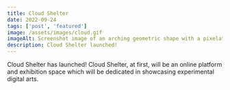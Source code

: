 ```yaml
---
title: Cloud Shelter
date: 2022-09-24
tags: ['post', 'featured']
image: /assets/images/cloud.gif
imageAlt: Screenshot image of an arching geometric shape with a pixelated grass texture on a black background with green water rippling at its base.
description: Cloud Shelter launched!
---
```


<p>Cloud Shelter has launched! Cloud Shelter, at first, will be an online platform and exhibition space which will be dedicated in showcasing experimental digital arts.</p>